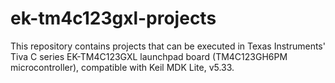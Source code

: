 # ek-tm4c123gxl-projects

This repository contains projects that can be executed in Texas Instruments' Tiva C series EK-TM4C123GXL launchpad board (TM4C123GH6PM microcontroller), compatible with Keil MDK Lite, v5.33.
